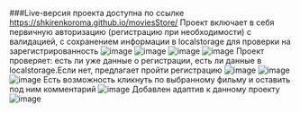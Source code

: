 ###Live-версия проекта доступна по ссылке https://shkirenkoroma.github.io/moviesStore/
Проект включает в себя первичную авторизацию (регистрацию при необходимости) с валидацией, с сохранением информации в localstorage для проверки на зарегистрированность
![image](https://user-images.githubusercontent.com/61347452/228910789-dfd51d6a-d006-4711-9e9d-8853d480ad13.png)
![image](https://user-images.githubusercontent.com/61347452/228910980-35d9d3eb-06d9-42d3-87d2-615b08e6f36f.png)
![image](https://user-images.githubusercontent.com/61347452/228911045-6157223c-e8f8-4360-a5ab-8d436a25dd45.png)
![image](https://user-images.githubusercontent.com/61347452/228911108-8761d7dd-827e-45c4-9874-fafcbe5fa763.png)
Проект проверяет: есть ли уже данные о регистрации, есть ли данные в localstorage.Если нет, предлагает пройти регистрацию
![image](https://user-images.githubusercontent.com/61347452/228911416-ffd5c4ec-182f-4eef-8443-5b31c1bfdfb5.png)
![image](https://user-images.githubusercontent.com/61347452/228911453-aaec2188-ee76-46c4-9b9b-4366ac89b80a.png)
![image](https://user-images.githubusercontent.com/61347452/228911659-1ce2d9fa-3a1b-425e-90bc-b9132fd815ae.png)
Есть возможность кликнуть по выбранному фильму и оставить под ним комментарий
![image](https://user-images.githubusercontent.com/61347452/228911848-cfa5168a-6821-4196-8c37-ef615886fd13.png)
Добавлен адаптив к данному проекту
![image](https://user-images.githubusercontent.com/61347452/228912115-1cad92cc-7854-479f-ae86-7f0be59d0401.png)

